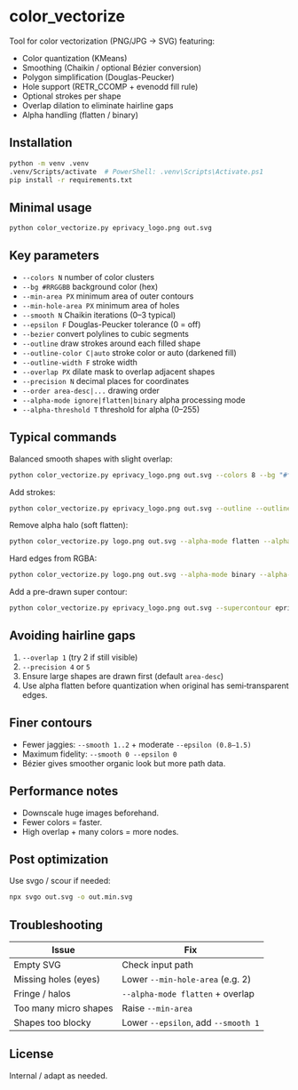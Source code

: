 # color_vectorize

Tool for color vectorization (PNG/JPG → SVG) featuring:
- Color quantization (KMeans)
- Smoothing (Chaikin / optional Bézier conversion)
- Polygon simplification (Douglas-Peucker)
- Hole support (RETR_CCOMP + evenodd fill rule)
- Optional strokes per shape
- Overlap dilation to eliminate hairline gaps
- Alpha handling (flatten / binary)

## Installation
```bash
python -m venv .venv
.venv/Scripts/activate  # PowerShell: .venv\Scripts\Activate.ps1
pip install -r requirements.txt
```

## Minimal usage
```bash
python color_vectorize.py eprivacy_logo.png out.svg
```

## Key parameters
- `--colors N`              number of color clusters
- `--bg #RRGGBB`            background color (hex)
- `--min-area PX`           minimum area of outer contours
- `--min-hole-area PX`      minimum area of holes
- `--smooth N`              Chaikin iterations (0–3 typical)
- `--epsilon F`             Douglas-Peucker tolerance (0 = off)
- `--bezier`                convert polylines to cubic segments
- `--outline`               draw strokes around each filled shape
- `--outline-color C|auto`  stroke color or auto (darkened fill)
- `--outline-width F`       stroke width
- `--overlap PX`            dilate mask to overlap adjacent shapes
- `--precision N`           decimal places for coordinates
- `--order area-desc|...`   drawing order
- `--alpha-mode ignore|flatten|binary` alpha processing mode
- `--alpha-threshold T`     threshold for alpha (0–255)

## Typical commands
Balanced smooth shapes with slight overlap:
```bash
python color_vectorize.py eprivacy_logo.png out.svg --colors 8 --bg "#ffffff" --smooth 2 --epsilon 1.0 --bezier --overlap 1 --precision 4
```
Add strokes:
```bash
python color_vectorize.py eprivacy_logo.png out.svg --outline --outline-width 2 --overlap 1
```
Remove alpha halo (soft flatten):
```bash
python color_vectorize.py logo.png out.svg --alpha-mode flatten --alpha-threshold 12 --overlap 1
```
Hard edges from RGBA:
```bash
python color_vectorize.py logo.png out.svg --alpha-mode binary --alpha-threshold 0
```
Add a pre-drawn super contour:
```bash
python color_vectorize.py eprivacy_logo.png out.svg --supercontour eprivacy_logo.svg --contour-width 2
```

## Avoiding hairline gaps
1. `--overlap 1` (try 2 if still visible)  
2. `--precision 4` or `5`  
3. Ensure large shapes are drawn first (default `area-desc`)  
4. Use alpha flatten before quantization when original has semi‑transparent edges.

## Finer contours
- Fewer jaggies: `--smooth 1..2` + moderate `--epsilon (0.8–1.5)`
- Maximum fidelity: `--smooth 0 --epsilon 0`
- Bézier gives smoother organic look but more path data.

## Performance notes
- Downscale huge images beforehand.
- Fewer colors = faster.
- High overlap + many colors = more nodes.

## Post optimization
Use svgo / scour if needed:
```bash
npx svgo out.svg -o out.min.svg
```

## Troubleshooting
| Issue | Fix |
|-------|-----|
| Empty SVG | Check input path |
| Missing holes (eyes) | Lower `--min-hole-area` (e.g. 2) |
| Fringe / halos | `--alpha-mode flatten` + overlap |
| Too many micro shapes | Raise `--min-area` |
| Shapes too blocky | Lower `--epsilon`, add `--smooth 1` |

## License
Internal / adapt as needed.
